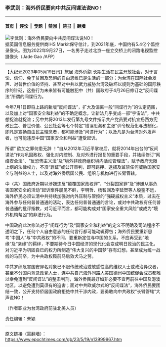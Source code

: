 ### 李武则：海外侨民要向中共反间谍法说NO !

---

#### [首页](../../../..?n13999967) &nbsp;|&nbsp; [评论](../../../../../epoch-comment?n13999967) &nbsp;|&nbsp; [专题](../../../../../epoch-special?n13999967) &nbsp;|&nbsp; [禁闻](../../../../../epoch-news?n13999967) &nbsp;|&nbsp; [禁书](../../../../../books?n13999967) &nbsp;|&nbsp; [翻墙](https://github.com/gfw-breaker/nogfw/blob/master/README.md?n13999967)


<div><img alt="李武则：海外侨民要向中共反间谍法说NO !" class="attachment-djy_600_400 size-djy_600_400 wp-post-image" src="https://i.epochtimes.com/assets/uploads/2022/11/id13864897-584959-600x400.jpg"/>
<div class="caption">
 据英国信息服务提供商IHS Markit保守估计，到2021年底，中国约有5.4亿个监控录像头。图为2022年9月27日，一名男子走过北京一座立交桥上的闭路电视监控摄像头（Jade Gao /AFP）
</div></div><hr/><div class="post_content" id="artbody" itemprop="articleBody">
 <!-- article content begin -->
 <p>
  【大纪元2023年05月19日讯】旅居
  <ok href="https://www.epochtimes.com/gb/tag/%E6%B5%B7%E5%A4%96%E4%BE%A8%E8%83%9E.html">
   海外侨胞
  </ok>
  长期生活在民主开放社会，对于言论、信仰、免于贫困及恐惧的自由思维已是生活的一部分；为台湾在国际社会发声、对普世价值的坚持、甚至对中共以武力威胁台湾及破坏以规则为基础的国际秩序的针砭，这些行为未来皆有可能触犯中（共）国政府于4月26日修订之“反间谍法”所谓的间谍行为。
 </p>
 <p>
  今年7月1日即将上路的新版“反间谍法”，扩大及偏离一般“间谍行为”的认定范围，以及加上对“国家安全和利益”的不确定概念，让新法几乎变成一部“宇宙法”，中共想捉谁就捉谁；另中共将2013年发行第九号文件指示共产党员要对抗宣扬西方宪政民主、普世价值、公民社会等七个特定“错误思潮和主张”训令规范化与法制化，即凡是宣扬自由民主理念者，都可能涉及“间谍行为”；以及凡是为台湾对外发声者，也可能违反中国“国家安全和利益”遭受起诉。
 </p>
 <p>
  所谓“
  <ok href="https://www.epochtimes.com/gb/tag/%E6%AC%B2%E5%8A%A0%E4%B9%8B%E7%BD%AA%E4%BD%95%E6%82%A3%E6%97%A0%E8%BE%9E.html">
   欲加之罪何患无辞
  </ok>
  ！”自从2012年习近平掌权后，就将2014年出台的“反间谍法”作为巩固政权、强化对内控制、及对外进行报复的重要手段，并陆续修订“网络安全法”、“反恐怖主义法”及“境外非政府组织境内活动管理法”，赋予政府无限上纲的法律权力，不须“罪证”或公开审判，即可羁押、逮捕及监禁任何威胁国家安全与利益的人士，以及对海外侨居国公民、组织与机构进行长臂管辖。
 </p>
 <p>
  中（共）国政府近期以涉嫌违反“颠覆国家政权罪”、“分裂国家罪”及“涉嫌从事危害国家安全的活动”起诉案件屡见不鲜，李明哲、杨智渊及李延贺等人殷鉴不远，海外侨民必须认清中共持续加强对内外压制与管控的“强硬威权主义”本质，过去在海外参与任何普普通通的活动，表达任何普普通通的言论，或对中共政权有任何普普通通的批评指教，对习近平而言，都可能构成对“国家安全重大风险”或成为“境外机构帮凶”的非法行为。
 </p>
 <p>
  中国政府此次修法对于“间谍行为”及“国家安全和利益”的定义不明确及司法程序不透明之下，任何个人自由意志的任何言行都可能动辄得咎；海外侨民要重新思考“中国人”与“中共政权”的不同，要重新定位与中国的关系，不应再受到“地缘”及“亲缘”的羁绊，不要期待今日中国经济的现代化会变成明日政治的民主化，对习近平为巩固自已的权力所制造“伟大复兴的中国梦”存有幻想，甚至成为统一战线的马前卒，为中共政权鞍前马后效犬马之劳。
 </p>
 <p>
  中共罗织危害国安罪名对象已不限传统政治或敏感性高的维权人士或政治异议者，甚至不分国内蓝录政党人士，连中共自己海外同路人美国德州中国统促会成员都难以幸免遭到“反间谍法”的整肃判刑，海外侨民最好如非必要不宜再前往中国及港澳地区，以避免遭到莫须有的迫害；面对中共欧威尔式的“反间谍法”，海外侨民要团结一致，公开支持侨居国政府拒绝中共干涉内政，要勇敢向中共政权“长臂管辖”大声说NO！
 </p>
 <p>
  （作者职业为台湾政府前驻北美人员）
 </p>
 <p>
  责任编辑：朱颖
 </p>
 <!-- article content end -->
 <div id="below_article_ad">
 </div>
</div>


---

原文链接（需翻墙）：https://www.epochtimes.com/gb/23/5/19/n13999967.htm